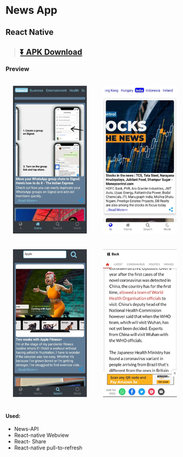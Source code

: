# News App
## React Native

>## [⏬ APK Download](app-armeabi-v7a-release.apk?raw=true)
### Preview
<p>
<img src="Preview/IMG_3.jpg" height= 400 width=200 style="margin:20px">
<img src="Preview/IMG_1.jpg" height= 400 width=200 style="margin:20px">
<img src="Preview/IMG_2.jpg" height= 400 width=200 style="margin:20px">
<img src="Preview/IMG_5.jpg" height= 400 width=200 style="margin:20px"> 
</p>

#### Used:
* News-API 
* React-native Webview
* React- Share
* React-native pull-to-refresh

